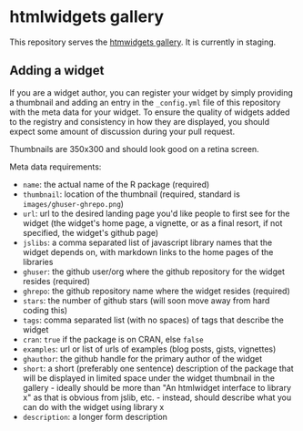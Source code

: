 htmlwidgets gallery
===================

This repository serves the [htmwidgets gallery](http://hafen.github.io/htmlwidgetsgallery/).  It is currently in staging.

## Adding a widget

If you are a widget author, you can register your widget by simply providing a thumbnail and adding an entry in the `_config.yml` file of this repository with the meta data for your widget.  To ensure the quality of widgets added to the registry and consistency in how they are displayed, you should expect some amount of discussion during your pull request.

Thumbnails are 350x300 and should look good on a retina screen.

Meta data requirements:

- `name`: the actual name of the R package (required)
- `thumbnail`: location of the thumbnail (required, standard is `images/ghuser-ghrepo.png`)
- `url`: url to the desired landing page you'd like people to first see for the widget (the widget's home page, a vignette, or as a final resort, if not specified, the widget's github page)
- `jslibs`: a comma separated list of javascript library names that the widget depends on, with markdown links to the home pages of the libraries
- `ghuser`: the github user/org where the github repository for the widget resides (required)
- `ghrepo`: the github repository name where the widget resides (required)
- `stars`: the number of github stars (will soon move away from hard coding this)
- `tags`: comma separated list (with no spaces) of tags that describe the widget
- `cran`: `true` if the package is on CRAN, else `false`
- `examples`: url or list of urls of examples (blog posts, gists, vignettes)
- `ghauthor`: the github handle for the primary author of the widget
- `short`: a short (preferably one sentence) description of the package that will be displayed in limited space under the widget thumbnail in the gallery - ideally should be more than "An htmlwidget interface to library x" as that is obvious from jslib, etc. - instead, should describe what you can do with the widget using library x
- `description`: a longer form description

